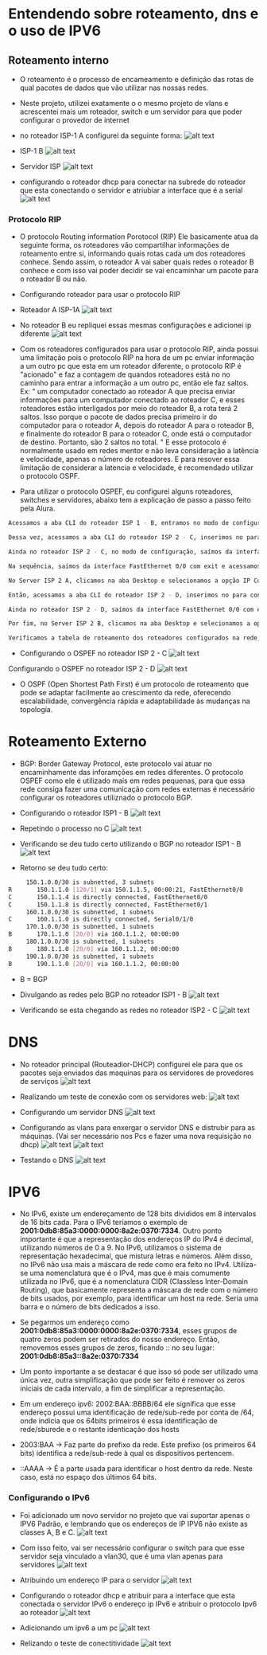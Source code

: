 # Entendendo sobre roteamento, dns e o uso de IPV6

## Roteamento interno 

- O roteamento é o processo de encameamento e definição das rotas de qual pacotes de dados que vão utilizar nas nossas redes.
- Neste projeto, utilizei exatamente o o mesmo projeto de vlans e acrescentei mais um roteador, switch e um servidor para que poder configurar o provedor de internet
- no roteador ISP-1 A configurei da seguinte forma:
![alt text](./img-roteamento-image.png)


- ISP-1 B 
![alt text](./img-roteamento-image-4.png)

- Servidor ISP
![alt text](./img-roteamento-image-2.png)

- configurando o roteador dhcp para conectar na subrede do roteador que esta conectando o servidor e atriubiar a interface que é a serial
![alt text](./img-roteamento-image-3.png)


### Protocolo RIP 
- O protocolo Routing information Porotocol (RIP) Ele basicamente atua da seguinte forma, os roteadores vão compartilhar informações de roteamento entre si, informando quais rotas cada um dos roteadores conhece. Sendo assim, o roteador A vai saber quais redes o roteador B conhece e com isso vai poder decidir se vai encaminhar um pacote para o roteador B ou não.

- Configurando roteador para usar o protocolo RIP
- Roteador A ISP-1A
![alt text](./img-roteamento-image-5.png)

- No roteador B eu repliquei essas mesmas configurações e adicionei ip diferente
![alt text](./img-roteamento-image-6.png)

- Com os roteadores configurados para usar o protocolo RIP, ainda possui uma limitação pois o protocolo RIP na hora de um pc enviar informação a um outro pc que esta em um roteador diferente,  o protocolo RIP é "acionado" e faz a contagem de quandos roteadores está no no caminho para entrar a informação a um outro pc, então ele faz saltos. Ex: " um computador conectado ao roteador A que precisa enviar informações para um computador conectado ao roteador C, e esses roteadores estão interligados por meio do roteador B, a rota terá 2 saltos. Isso porque o pacote de dados precisa primeiro ir do computador para o roteador A, depois do roteador A para o roteador B, e finalmente do roteador B para o roteador C, onde está o computador de destino. Portanto, são 2 saltos no total.  " E esse protocolo é normalmente usado em redes mentor e não leva consideração a latência e velocidade, apenas  o  número de roteadores. E para resover essa limitação de considerar a latencia e velocidade, é recomendado utilizar o protocolo OSPF.

- Para utilizar o protocolo OSPEF, eu configurei alguns roteadores, switches e servidores, abaixo tem a explicação de passo a passo feito pela Alura.
```bash 
Acessamos a aba CLI do roteador ISP 1 - B, entramos no modo de configuração e habilitamos a interface serial 0/1/0 com os comandos interface serial 0/1/0 e no shutdown. Então, atribuímos o endereço IP 160.1.1.1 para a interface usando ip address 160.1.1.1 255.255.255.252.

Dessa vez, acessamos a aba CLI do roteador ISP 2 - C, inserimos no para configurá-lo no modo dialog, entramos no modo de configuração e habilitamos a interface serial 0/1/0 com os comandos interface serial 0/1/0 e no shutdown. Usando a mesma sub-rede 1, atribuímos um endereço IP para a interface com ip address 160.1.1.2 255.255.255.252.

Ainda no roteador ISP 2 - C, no modo de configuração, saímos da interface serial com o comando exit e acessamos a interface FastEthernet 0/0 com interface Fa0/0 (conexão entre os roteadores ISP 2 - C e ISP 2 - D). Habilitamos a interface com no shutdown* e atribuímos um endereço IP da sub-rede 2 com ip address 170.1.1.1 255.255.255.252.

Na sequência, saímos da interface FastEthernet 0/0 com exit e acessamos a interface FastEthernet 0/1 com interface Fa0/1 (conexão entre ISP 2 - C, Switch ISP 2 A e Server ISP 2 A). Habilitamos a interface com no shutdown e atribuímos um endereço IP da sub-rede 3 com ip address 180.1.1.1 255.255.255.252.

No Server ISP 2 A, clicamos na aba Desktop e selecionamos a opção IP Configuration. Então, inserimos o endereço IP 180.1.1.2 no modo estático no campo IPv4, a máscara de rede 255.255.255.252 e o default gateway 180.1.1.1.

Então, acessamos a aba CLI do roteador ISP 2 - D, inserimos no para configurá-lo no modo dialog, entramos no modo de configuração e habilitamos a interface FastEthernet 0/0 com os comandos interface Fa 0/0 e no shutdown (conexão entre os roteadores ISP 2 - C e ISP 2 -D). Atribuímos um endereço IP da sub-rede 2 com ip address 170.1.1.2 255.255.255.252.

Ainda no roteador ISP 2 - D, saímos da interface FastEthernet 0/0 com exit e habilitamos a interface FastEthernet 0/1 com interface Fa0/1 e no shutdown. Nesta interface, utilizamos um endereço IP da sub-rede 4 com ip address 190.1.1.1 255.255.255.252.

Por fim, no Server ISP 2 B, clicamos na aba Desktop e selecionamos a opção IP Configuration. Então, inserimos o endereço IP 190.1.1.2 no modo estático no campo IPv4, a máscara de rede 255.255.255.252 e o default gateway 190.1.1.1.

Verificamos a tabela de roteamento dos roteadores configurados na rede, entrando na aba CLI no modo enable e usando o comando show ip route. Observamos que, conforme esperado, os roteadores só possuíam informações das redes diretamente conectadas em suas interfaces
```

- Configurando o OSPEF no roteador ISP 2 - C
![alt text](./img-roteamento-image-7.png)

Configurando o OSPEF no roteador ISP 2 - D
![alt text](./img-roteamento-image-8.png)

- O OSPF (Open Shortest Path First) é um protocolo de roteamento que pode se adaptar facilmente ao crescimento da rede, oferecendo escalabilidade, convergência rápida e adaptabilidade às mudanças na topologia.



# Roteamento Externo

- BGP: Border Gateway Protocol, este protocolo vai atuar no encaminhamente das inforamções em redes diferentes. O protocolo OSPEF como ele é utilizado mais em redes pequenas, para que essa rede consiga fazer uma comunicação com redes externas é necessário configurar os roteadores utiliznado o protocolo BGP.

- Configurando o roteador ISP1 - B
![alt text](./img-roteamento-image-9.png)

- Repetindo o processo no C
![alt text](./img-roteamento-image-10.png)


- Verificando se deu tudo certo utilizando o BGP no roteador ISP1 - B
![alt text](./img-roteamento-image-11.png)

- Retorno se deu tudo certo: 
```bash
     150.1.0.0/30 is subnetted, 3 subnets
R       150.1.1.0 [120/1] via 150.1.1.5, 00:00:21, FastEthernet0/0
C       150.1.1.4 is directly connected, FastEthernet0/0
C       150.1.1.8 is directly connected, FastEthernet0/1
     160.1.0.0/30 is subnetted, 1 subnets
C       160.1.1.0 is directly connected, Serial0/1/0
     170.1.0.0/30 is subnetted, 1 subnets
B       170.1.1.0 [20/0] via 160.1.1.2, 00:00:00
     180.1.0.0/30 is subnetted, 1 subnets
B       180.1.1.0 [20/0] via 160.1.1.2, 00:00:00
     190.1.0.0/30 is subnetted, 1 subnets
B       190.1.1.0 [20/0] via 160.1.1.2, 00:00:00

```

- B = BGP

- Divulgando as redes pelo BGP no roteador ISP1 - B
![alt text](./img-roteamento-image-12.png)

- Verificando se esta chegando as redes no roteador ISP2 - C
![alt text](./img-roteamento-image-13.png)


# DNS 
- No roteador principal (Routeadior-DHCP)  configurei ele para que os pacotes seja enviados das maquinas para os servidores de provedores de serviços
![alt text](./img-roteamento-image-14.png)

- Realizando um teste de conexão com os servidores web:
![alt text](./img-roteamento-image-15.png)

- Configurando um servidor DNS
![alt text](./img-roteamento-image-16.png)

- Configurando as vlans para enxergar o servidor DNS e distrubir para as máquinas. (Vai ser necessário nos Pcs e fazer uma nova requisição no dhcp)
 ![alt text](./img-roteamento-image-17.png)
![alt text](./img-roteamento-image-18.png)

- Testando o DNS
![alt text](./img-roteamento-image-19.png)

# IPV6
- No IPv6, existe um endereçamento de 128 bits divididos em 8 intervalos de 16 bits cada. Para o IPv6 teríamos o exemplo de **2001:0db8:85a3:0000:0000:8a2e:0370:7334**. Outro ponto importante é que a representação dos endereços IP do IPv4 é decimal, utilizando números de 0 a 9. 
No IPv6, utilizamos o sistema de representação hexadecimal, que mistura letras e números. Além disso, no IPv6 não usa mais a máscara de rede como era feito no IPv4. Utiliza-se uma nomenclatura que é o IPv4, mas que é mais comumente utilizada no IPv6, que é a nomenclatura CIDR (Classless Inter-Domain Routing), que basicamente representa a máscara de rede com o número de bits usados, por exemplo, para identificar um host na rede. Seria uma barra e o número de bits dedicados a isso.
- Se pegarmos um endereço como **2001:0db8:85a3:0000:0000:8a2e:0370:7334**, esses grupos de quatro zeros podem ser retirados do nosso endereço. Então, removemos esses grupos de zeros, ficando :: no seu lugar:
**2001:0db8:85a3::8a2e:0370:7334** 
- Um ponto importante a se destacar é que isso só pode ser utilizado uma única vez, outra simplificação que pode ser feito é remover os zeros iniciais de cada intervalo, a fim de simplificar a representação.

- Em um endereço ipv6: 2002:BAA::BBBB/64 ele significa que esse endereço possui uma identificação de rede/sub-rede por conta de /64, onde indicia que os 64bits primeiros é essa identificação de rede/sburede e o restante identicação dos hosts
- 2003:BAA → Faz parte do prefixo da rede. Este prefixo (os primeiros 64 bits) identifica a rede/sub-rede à qual os dispositivos pertencem.
- ::AAAA → É a parte usada para identificar o host dentro da rede. Neste caso, está no espaço dos últimos 64 bits.


### Configurando o IPv6 
- Foi adicionado um novo servidor no projeto que vai suportar apenas o IPV6 Padrão, e lembrando que os endereços de IP IPV6 não existe as classes A, B e C.
![alt text](./img-roteamento-image-20.png)

- Com isso feito, vai ser necessário configurar o switch para que esse servidor seja vinculado a vlan30, que é uma vlan apenas para servidores
![alt text](./img-roteamento-image-21.png)

- Atribuindo um endereço IP para o servidor
![alt text](./img-roteamento-image-22.png)

- Configurando o roteador dhcp e atribuir para a interface que esta conectada o servidor IPv6 o endereço ip IPv6 e atribuir o protocolo Ipv6 ao roteador
![alt text](./img-roteamento-image-23.png)

- Adicionando um ipv6 a um pc 
![alt text](./img-roteamento-image-24.png)

- Relizando o teste de conectitividade
![alt text](./img-roteamento-image-25.png)

